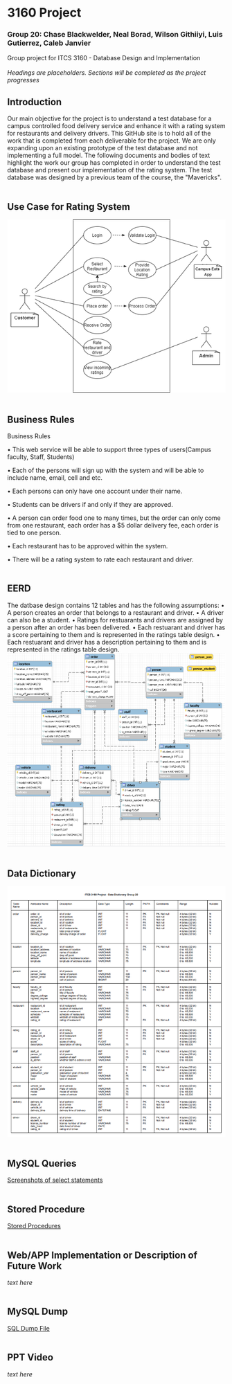 # 3160 Project
### Group 20: Chase Blackwelder, Neal Borad, Wilson Githiiyi, Luis Gutierrez, Caleb Janvier
Group project for ITCS 3160 -  Database Design and Implementation
<br/>
<br/>
*Headings are placeholders. Sections will be completed as the project progresses*

## Introduction
Our main objective for the project is to understand a test database for a campus controlled food delivery service and enhance it with a rating system for restaurants and delivery drivers. This GitHub site is to hold all of the work that is completed from each deliverable for the project. We are only expanding upon an existing prototype of the test database and not implementing a full model. The following documents and bodies of text highlight the work our group has completed in order to understand the test database and present our implementation of the rating system.
The test database was designed by a previous team of the course, the "Mavericks".
<br/>
<br/>
## Use Case for Rating System
![Image of 3160 Project Use Case for Rating System](https://github.com/chasey55/3160Project/blob/main/images/Rating%20Use%20Case%20Diagram.png)
<br/>
<br/>
## Business Rules
Business Rules

•	This web service will be able to support three types of users(Campus faculty, Staff, Students)

•	Each of the persons will sign up with the system and will be able to include name, email, cell and etc. 

•	Each persons can only have one account under their name. 

•	Students can be drivers if and only if they are approved. 

•	A person can order food one to many times, but the order can only come from one restaurant, each order has a $5 dollar delivery fee, each order is tied to one person.

•	Each restaurant has to be approved within the system.

•	There will be a rating system to rate each restaurant and driver. 
<br/>
<br/>
## EERD
The datbase design contains 12 tables and has the following assumptions:
•	A person creates an order that belongs to a restaurant and driver.
•	A driver can also be a student.
•	Ratings for restuarants and drivers are assigned by a person after an order has been delivered.
•	Each restuarant and driver has a score pertaining to them and is represented in the ratings table design.
•	Each restuarant and driver has a description pertaining to them and is represented in the ratings table design.
![Image of 3160 Project EERD](https://github.com/chasey55/3160Project/blob/main/images/EERD.PNG)
<br/>
<br/>
## Data Dictionary
![Image of 3160 Project Data Dictionary](https://github.com/chasey55/3160Project/blob/main/images/Data%20Dictionary.PNG) 
<br/>
<br/>
## MySQL Queries
[Screenshots of select statements](https://github.com/chasey55/3160Project/tree/main/Screenshots%20of%20Select%20Statements)
<br/>
<br/>
## Stored Procedure
[Stored Procedures](https://github.com/chasey55/3160Project/tree/main/Stored%20Procedures)
<br/>
<br/>
## Web/APP Implementation or Description of Future Work
*text here*
<br/>
<br/>
## MySQL Dump
[SQL Dump File](https://github.com/chasey55/3160Project/tree/main/SQL%20Dump%20File)
<br/>
<br/>
## PPT Video
*text here*
<br/>
<br/>
